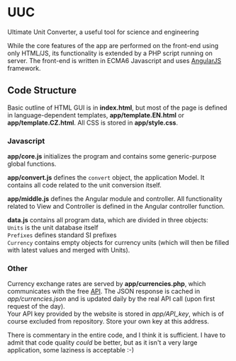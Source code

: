 # UUC
Ultimate Unit Converter, a useful tool for science and engineering

While the core features of the app are performed on the front-end using only HTML/JS, its functionality is extended by a PHP script running on server.
The front-end is written in ECMA6 Javascript and uses [AngularJS](https://angularjs.org/) framework.

## Code Structure
Basic outline of HTML GUI is in **index.html**, but most of the page is defined in language-dependent templates, **app/template.EN.html** or **app/template.CZ.html**.
All CSS is stored in **app/style.css**.

### Javascript

**app/core.js** initializes the program and contains some generic-purpose global functions.

**app/convert.js** defines the `convert` object, the application Model. It contains all code related to the unit conversion itself.

**app/middle.js** defines the Angular module and controller.
All functionality related to View and Controller is defined in the Angular controller function.

**data.js** contains all program data, which are divided in three objects:  
`Units` is the unit database itself  
`Prefixes` defines standard SI prefixes  
`Currency` contains empty objects for currency units (which will then be filled with latest values and merged with Units).

### Other

Currency exchange rates are served by **app/currencies.php**, which communicates with the free [API](https://fixer.io/).
The JSON response is cached in *app/currencies.json* and is updated daily by the real API call (upon first request of the day).  
Your API key provided by the website is stored in *app/API_key*, which is of course excluded from repository. Store your own key at this address.

There is commentary in the entire code, and I think it is sufficient. I have to admit that code quality *could* be better, but as it isn't a very large application, some laziness is acceptable :-)
